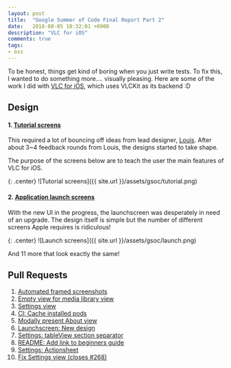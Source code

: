 ```yaml
---
layout: post
title:  "Google Summer of Code Final Report Part 2"
date:   2018-08-05 10:32:01 +0900
description: "VLC for iOS"
comments: true
tags: 
- oss
---
```


To be honest, things get kind of boring when you just write tests. To fix this, I wanted to do something more.... visually pleasing.
Here are some of the work I did with [VLC for iOS](https://github.com/videolan/vlc-ios), which uses VLCKit as its backend :D

## Design

#### 1. [Tutorial screens](https://www.figma.com/file/N1BNpVjtnU2vevYgICq1bWEK/VLC-Tutorial180710)

This required a lot of bouncing off ideas from lead designer, [Louis](http://www.louiscurrie.co). After about 3~4 feedback rounds from Louis, the designs started to take shape.

The purpose of the screens below are to teach the user the main features of VLC for iOS.

{: .center}
![Tutorial screens]({{ site.url }}/assets/gsoc/tutorial.png)

#### 2. [Application launch screens](https://www.figma.com/file/fewdBwJ6f8jB1INf6Mx5buWW/VLC-Launch180626)

With the new UI in the progress, the launchscreen was desperately in need of an upgrade. The design itself is simple but the number of different screens Apple requires is ridiculous!

{: .center}
![Launch screens]({{ site.url }}/assets/gsoc/launch.png)

And 11 more that look exactly the same!

## Pull Requests

1. [Automated framed screenshots](https://github.com/videolan/vlc-ios/pull/28)
2. [Empty view for media library view](https://github.com/videolan/vlc-ios/pull/29)
3. [Settings view](https://github.com/videolan/vlc-ios/pull/76)
4. [CI: Cache installed pods](https://github.com/videolan/vlc-ios/pull/79)
5. [Modally present About view](https://github.com/videolan/vlc-ios/pull/84)
6. [Launchscreen: New design](https://github.com/videolan/vlc-ios/pull/86)
7. [Settings: tableView section separator](https://github.com/videolan/vlc-ios/pull/91)
8. [README: Add link to beginners guide](https://github.com/videolan/vlc-ios/pull/98)
9. [Settings: Actionsheet](https://github.com/videolan/vlc-ios/pull/102)
10. [Fix Settings view (closes #268)](https://github.com/videolan/vlc-ios/pull/109)

